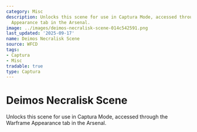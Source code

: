 ```yaml
---
category: Misc
description: Unlocks this scene for use in Captura Mode, accessed through the Warframe
  Appearance tab in the Arsenal.
image: ../images/deimos-necralisk-scene-014c542591.png
last_updated: '2025-09-17'
name: Deimos Necralisk Scene
source: WFCD
tags:
- Captura
- Misc
tradable: true
type: Captura
---
```


# Deimos Necralisk Scene

Unlocks this scene for use in Captura Mode, accessed through the Warframe Appearance tab in the Arsenal.

